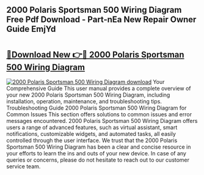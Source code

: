 ## 2000 Polaris Sportsman 500 Wiring Diagram Free Pdf Download - Part-nEa New Repair Owner Guide EmjYd

# <h2><a href="http://dfnjizj.blite.top/?on=2000+Polaris+Sportsman+500+Wiring+Diagram">🔗Download New 👉🔴 2000 Polaris Sportsman 500 Wiring Diagram</a></h2>

[![2000 Polaris Sportsman 500 Wiring Diagram download](https://i.imgur.com/lujVjoI.png)](http://dfnjizj.blite.top/?on=2000+Polaris+Sportsman+500+Wiring+Diagram)
Your Comprehensive Guide This user manual provides a complete overview of your new 2000 Polaris Sportsman 500 Wiring Diagram, including installation, operation, maintenance, and troubleshooting tips. Troubleshooting Guide 2000 Polaris Sportsman 500 Wiring Diagram for Common Issues This section offers solutions to common issues and error messages encountered. 2000 Polaris Sportsman 500 Wiring Diagram offers users a range of advanced features, such as virtual assistant, smart notifications, customizable widgets, and automated tasks, all easily controlled through the user interface. We trust that the 2000 Polaris Sportsman 500 Wiring Diagram has been a clear and concise resource in your efforts to learn the ins and outs of your new device. In case of any queries or concerns, please do not hesitate to reach out to our customer service team.
